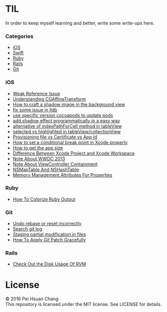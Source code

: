 # TIL

In order to keep myself learning and better, write some write-ups here.


### Categories
- [iOS](#ios)
- [Swift](#swift)
- [Ruby](#ruby)
- [Rails](#rails)
- [Git](#git)



### iOS
- [Weak Reference Issue](ios/weak-reference-issue.md)
- [Understanding CGAffineTransform](ios/understanding-CGAffineTransform.md)
- [How to craft a shadow image in the background view](ios/how-to-craft-a-shadow-image-in-the-background-view.md)
- [fix some issue in lldb](ios/fix-some-issue-in-lldb.md)
- [use specific version cocoapods to update pods](ios/use-specific-version-cocoapods-to-update-pods.md)
- [add shadow effect programmatically in a easy way](ios/add-shadow-effect-programmatically-in-a-easy-way.md)
- [alternative of indexPathForCell method in tableView](ios/alternative-of-indexPathForCell-method-in-tableView.md)
- [selected vs highlighted in tableView/collectionView](ios/selected-vs-highlighted-in-tableView-or-collectionView.md)
- [Provisioning file vs Certificate vs App Id](ios/provisioning-file-vs-certificate-vs-app-id.md)
- [How to set a conditional break point in Xcode properly](ios/how-to-set-a-conditional-break-point-in-xcode.md)
- [How to get the app size](ios/appsize.md)
- [Difference Between Xcode Project and Xcode Workspace](ios/difference-between-xcode-project-and-xcode-workspace.md)
- [Note About WWDC 2013](ios/wwdc2013-multitasking.md)
- [Note About ViewController Containment](ios/note-about-viewController-containment.md)
- [NSMapTable And NSHashTable](ios/nsmaptable-and-nshashtable.md)
- [Memory Management Attributes For Properties](ios/memory-management-attributes-for-properties.md)

### Ruby
- [How To Colorize Ruby Output](ruby/how-to-colorize-ruby-output.md)

### Git
- [Undo rebase or reset incorrectly](git/undo-rebase-or-reset-incorrectly.md)
- [Search git log](git/search-git-log.md)
- [Staging partial modification in files](git/staging-partial-modification-in-files.md)
- [How To Apply Git Patch Gracefully](git/how-to-apply-git-patch-gracefully.md)

### Rails
* [Check Out the Disk Usage Of RVM](rails/show-rvm-disk-usage.md)



# License
© 2016 Pei Hsuan Chang    
This repository is licensed under the MIT license. See LICENSE for details.
